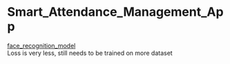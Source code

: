 # Smart_Attendance_Management_App

[face_recognition_model](https://drive.google.com/file/d/1EJnMNjI4fCBkewhpUShoGx9uZNw9uIQ7/view?usp=sharing)      
Loss is very less, still needs to be trained on more dataset

